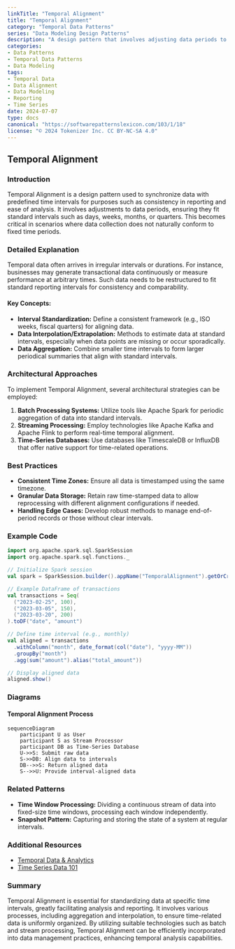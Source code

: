 ```yaml
---
linkTitle: "Temporal Alignment"
title: "Temporal Alignment"
category: "Temporal Data Patterns"
series: "Data Modeling Design Patterns"
description: "A design pattern that involves adjusting data periods to align with standard intervals, such as calendar months, to facilitate reporting and analysis."
categories:
- Data Patterns
- Temporal Data Patterns
- Data Modeling
tags:
- Temporal Data
- Data Alignment
- Data Modeling
- Reporting
- Time Series
date: 2024-07-07
type: docs
canonical: "https://softwarepatternslexicon.com/103/1/18"
license: "© 2024 Tokenizer Inc. CC BY-NC-SA 4.0"
---
```


## Temporal Alignment

### Introduction

Temporal Alignment is a design pattern used to synchronize data with predefined time intervals for purposes such as consistency in reporting and ease of analysis. It involves adjustments to data periods, ensuring they fit standard intervals such as days, weeks, months, or quarters. This becomes critical in scenarios where data collection does not naturally conform to fixed time periods.

### Detailed Explanation

Temporal data often arrives in irregular intervals or durations. For instance, businesses may generate transactional data continuously or measure performance at arbitrary times. Such data needs to be restructured to fit standard reporting intervals for consistency and comparability.

#### Key Concepts:
- **Interval Standardization:** Define a consistent framework (e.g., ISO weeks, fiscal quarters) for aligning data.
- **Data Interpolation/Extrapolation:** Methods to estimate data at standard intervals, especially when data points are missing or occur sporadically.
- **Data Aggregation:** Combine smaller time intervals to form larger periodical summaries that align with standard intervals.

### Architectural Approaches

To implement Temporal Alignment, several architectural strategies can be employed:

1. **Batch Processing Systems:** Utilize tools like Apache Spark for periodic aggregation of data into standard intervals.
2. **Streaming Processing:** Employ technologies like Apache Kafka and Apache Flink to perform real-time temporal alignment.
3. **Time-Series Databases:** Use databases like TimescaleDB or InfluxDB that offer native support for time-related operations.

### Best Practices

- **Consistent Time Zones:** Ensure all data is timestamped using the same timezone.
- **Granular Data Storage:** Retain raw time-stamped data to allow reprocessing with different alignment configurations if needed.
- **Handling Edge Cases:** Develop robust methods to manage end-of-period records or those without clear intervals.

### Example Code

```scala
import org.apache.spark.sql.SparkSession
import org.apache.spark.sql.functions._

// Initialize Spark session
val spark = SparkSession.builder().appName("TemporalAlignment").getOrCreate()

// Example DataFrame of transactions
val transactions = Seq(
  ("2023-02-25", 100),
  ("2023-03-05", 150),
  ("2023-03-20", 200)
).toDF("date", "amount")

// Define time interval (e.g., monthly)
val aligned = transactions
  .withColumn("month", date_format(col("date"), "yyyy-MM"))
  .groupBy("month")
  .agg(sum("amount").alias("total_amount"))

// Display aligned data
aligned.show()
```

### Diagrams

#### Temporal Alignment Process

```mermaid
sequenceDiagram
    participant U as User
    participant S as Stream Processor
    participant DB as Time-Series Database
    U->>S: Submit raw data
    S->>DB: Align data to intervals
    DB-->>S: Return aligned data
    S-->>U: Provide interval-aligned data
```

### Related Patterns

- **Time Window Processing:** Dividing a continuous stream of data into fixed-size time windows, processing each window independently.
- **Snapshot Pattern:** Capturing and storing the state of a system at regular intervals.

### Additional Resources

- [Temporal Data & Analytics](https://www.dataversity.net)
- [Time Series Data 101](https://www.timescale.com)

### Summary

Temporal Alignment is essential for standardizing data at specific time intervals, greatly facilitating analysis and reporting. It involves various processes, including aggregation and interpolation, to ensure time-related data is uniformly organized. By utilizing suitable technologies such as batch and stream processing, Temporal Alignment can be efficiently incorporated into data management practices, enhancing temporal analysis capabilities.
